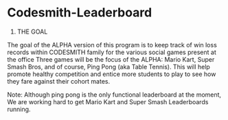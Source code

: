 # Codesmith-Leaderboard

1. THE GOAL

The goal of the ALPHA version of this program is to keep track of win loss records within CODESMITH family for the various social games present at the office
Three games will be the focus of the ALPHA: Mario Kart, Super Smash Bros, and of course, Ping Pong (aka Table Tennis). 
This will help promote healthy competition and entice more students to play to see how they fare against their cohort mates.

Note: Although ping pong is the only functional leaderboard at the moment, We are working hard to get Mario Kart and Super Smash Leaderboards running.
